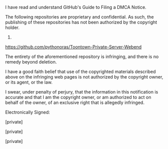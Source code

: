 I have read and understand GitHub's Guide to Filing a DMCA Notice.  

The following repositories are proprietary and confidential. As such, the
publishing of these repositories has not been authorized by the copyright
holder.  

1.

https://github.com/pythonoras/Toontown-Private-Server-Webend  

The entirety of the aforementioned repository is infringing, and there is
no remedy beyond deletion.  

I have a good faith belief that use of the copyrighted materials described
above on the infringing web pages is not authorized by the copyright owner,
or its agent, or the law.  

I swear, under penalty of perjury, that the information in this
notification is accurate and that I am the copyright owner, or am
authorized to act on behalf of the owner, of an exclusive right that is
allegedly infringed.  

Electronically Signed:

[private]  

[private]  

[private]  
